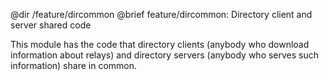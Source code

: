 @dir /feature/dircommon
@brief feature/dircommon: Directory client and server shared code

This module has the code that directory clients (anybody who download
information about relays) and directory servers (anybody who serves such
information) share in common.

